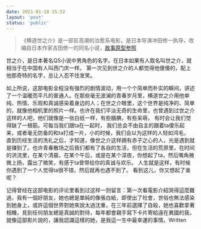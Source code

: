 ```yaml
---
date: 2021-01-18 15:52
layout: 'post'
status: 'public'
---
```


>  《横道世之介》是一部反高潮的治愈系电影，是日本导演冲田修一执导，改编自日本作家吉田修一的同名小说，[故事原型参照](https://zh.wikipedia.org/wiki/%E6%96%B0%E5%A4%A7%E4%B9%85%E4%BF%9D%E7%AB%99%E4%B9%98%E5%AE%A2%E5%A2%AE%E8%BB%8C%E4%BA%8B%E6%95%85)

世之介，是日本著名QS小说中男角色的名字。在日本如果有人取名叫世之介，就相当于在中国有人叫西门庆一样。
第一次见到世之介的人都觉得他傻傻的，配上他那奇特的名字，总让人忍不住发笑。

如上所说，这部电影全程没有强烈的剧情波动，用一个个简单而朴实的瞬间，讲述了一个温暖而平凡的普通人。在那些毫无波澜的青春岁月里，横道世之介用他单纯、热情、乐观和真诚感染着身边的人；在世之介眼里，这个世界是纯净的、简单的，就像他相机里的照片一样。也许在我们平淡无奇的生命里，也曾遇到过世之介这样的人吧，他们就像是一张白纸一样，有些腼腆，有些呆萌， 有时会让我们觉得缺了一根筋。可每当我们跟ta在一起时， 我们总会不由自主的跟着ta傻乐起来，或者毫无防备的和ta打成一片，小的时候，我们会以为这样的人轻如鸿毛， 直到历经生活的洗礼之后，才知道，像世之介这样拥有赤子之心的人，光是遇到就是赚到了。也许青春散场之后我们都有了各自的生活，但在生活的荒原里，在时间的洪流里，在某个清晨，在某个午后，或是在某个深夜，你想起了ta，然后嘴角微微上扬，露出了微笑，有感于ta曾带给你的真诚与欢乐。
人生就是这样，有时候你遇到了一个人觉得ta很不错，然后就再也遇不到了。 看到这儿，你又想起了谁呢？

记得曾经在这部电影的评论里看到过这样一则留言：第一次看電影介紹哭得這麼難過，我有一個好朋友，她也總是單純的像張白紙，即使出了社會，世俗也無法感染到她身上，或許這個世界對她來說太過沈重，在三年前選擇了自殺，她也喜歡拿著相機，見到任何朋友總是真誠的對待，每年都會親手寫下卡片寄給遠在異國的我，就像這部影片說的，讓我認識這樣的她，是我這一生中最幸運的事情。Written